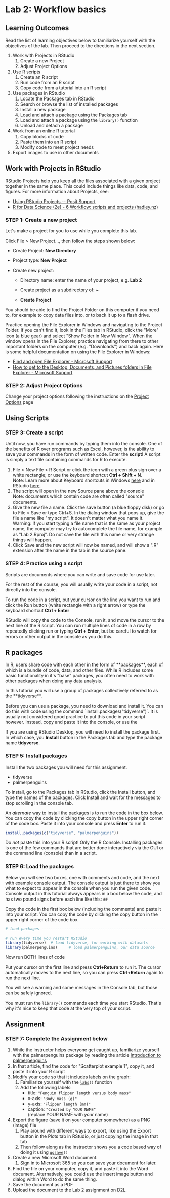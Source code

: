# Lab 2: Workflow basics

## Learning Outcomes

Read the list of learning objectives below to familiarize yourself with the objectives of the lab. Then proceed to the directions in the next section.

1.  Work with Projects in RStudio
    1.  Create a new Project
    2.  Adjust Project Options
2.  Use R scripts
    1.  Create an R script
    2.  Run code from an R script
    3.  Copy code from a tutorial into an R script
3.  Use packages in RStudio
    1.  Locate the Packages tab in RStudio
    2.  Search or browse the list of installed packages
    3.  Install a new package
    4.  Load and attach a package using the Packages tab
    5.  Load and attach a package using the `library()` function
    6.  Unload and detach a package
4.  Work from an online R tutorial
    1.  Copy blocks of code
    2.  Paste them into an R script
    3.  Modify code to meet project needs
5.  Export images to use in other documents

## Work with Projects in RStudio

RStudio Projects help you keep all the files associated with a given project together in the same place. This could include things like data, code, and figures. For more information about Projects, see:

-   [Using RStudio Projects -- Posit Support](https://support.posit.co/hc/en-us/articles/200526207-Using-RStudio-Projects)
-   [R for Data Science (2e) - 6 Workflow: scripts and projects (hadley.nz)](https://r4ds.hadley.nz/workflow-scripts#projects)

### STEP 1: Create a new project

Let's make a project for you to use while you complete this lab.

Click File \> New Project..., then follow the steps shown below:

-   Create Project: **New Directory**

-   Project type: **New Project**

-   Create new project:

    -   Directory name: enter the name of your project, e.g. **Lab 2**

    -   Create project as a subdirectory of: **\~**

    -   **Create Project**

You should be able to find the Project Folder on this computer if you need to, for example to copy data files into, or to back it up to a flash drive.

Practice opening the File Explorer in Windows and navigating to the Project Folder. If you can't find it, look in the Files tab in RStudio, click the "More" icon (a blue gear) and select "Show Folder in New Window". When the window opens in the File Explorer, practice navigating from there to other important folders on the computer (e.g. "Downloads") and back again. Here is some helpful documentation on using the File Explorer in Windows:

-   [Find and open File Explorer - Microsoft Support](https://support.microsoft.com/en-us/windows/find-and-open-file-explorer-ef370130-1cca-9dc5-e0df-2f7416fe1cb1)
-   [How to get to the Desktop, Documents, and Pictures folders in File Explorer - Microsoft Support](https://support.microsoft.com/en-us/windows/how-to-get-to-the-desktop-documents-and-pictures-folders-in-file-explorer-3370f06b-0f8d-4b25-be9a-3ee54f381e3d)

### STEP 2: Adjust Project Options

Change your project options following the instructions on the [Project Options](project-options.html) page

## Using Scripts

### STEP 3: Create a script

Until now, you have run commands by typing them into the console. One of the benefits of R over programs such as Excel, however, is the ability to save your commands in the form of written code. Enter the **script**! A script is simply a text file containing commands for R to execute.

1.  File \> New File \> R Script or click the icon with a green plus sign over a white rectangle; or use the keyboard shortcut **Ctrl + Shift + N**.\
    Note: Learn more about Keyboard shortcuts in Windows [here](https://support.microsoft.com/en-us/windows/keyboard-shortcuts-in-windows-dcc61a57-8ff0-cffe-9796-cb9706c75eec) and in RStudio [here](https://support.posit.co/hc/en-us/articles/200711853-Keyboard-Shortcuts-in-the-RStudio-IDE).
2.  The script will open in the new Source pane above the console\
    Note: documents which contain code are often called "source" documents.
3.  Give the new file a name. Click the save button (a blue floppy disk) or go to File \> Save or type Ctrl+S. In the dialog window that pops up, give the file a name like "my script". It doesn't matter what you name it.\
    Warning: if you start typing a file name that is the same as your project name, the computer may try to autocomplete the file name, for example as "Lab 2.Rproj". Do not save the file with this name or very strange things will happen.
4.  Click Save and the new script will now be named, and will show a ".R" extension after the name in the tab in the source pane.

### STEP 4: Practice using a script

Scripts are documents where you can write and save code for use later.

For the rest of the course, you will usually write your code in a script, not directly into the console.

To run the code in a script, put your cursor on the line you want to run and click the Run button (white rectangle with a right arrow) or type the keyboard shortcut **Ctrl + Enter**

RStudio will copy the code to the Console, run it, and move the cursor to the next line of the R script. You can run multiple lines of code in a row by repeatedly clicking run or typing **Ctrl + Enter**, but be careful to watch for errors or other output in the console as you do this.

## R packages

In R, users share code with each other in the form of \*\*packages\*\*, each of which is a bundle of code, data, and other files. While R includes some basic functionality in it's "base" packages, you often need to work with other packages when doing any data analysis.

In this tutorial you will use a group of packages collectively referred to as the \*\*tidyverse\*\*.

Before you can use a package, you need to download and install it. You can do this with code using the command \`install.packages("tidyverse")\`. It is usually not considered good practice to put this code in your script however. Instead, copy and paste it into the console, or use the

If you are using RStudio Desktop, you will need to install the package first. In which case, you **Install** button in the Packages tab and type the package name **tidyverse**.

### STEP 5: Install packages

Install the two packages you will need for this assignment.

-   tidyverse
-   palmerpenguins

To install, go to the Packages tab in RStudio, click the Install button, and type the names of the packages. Click Install and wait for the messages to stop scrolling in the console tab.

An *alternate* way to install the packages is to run the code in the box below. You can copy the code by clicking the copy button in the upper right corner of the code box. Paste it into your console and press **Enter** to run it.


``` r
install.packages(c("tidyverse", "palmerpenguins"))
```

Do *not* paste this into your R script! Only the R Console. Installing packages is one of the few commands that are better done interactively via the GUI or the command line (console) than in a script.

### STEP 6: Load the packages

Below you will see two boxes, one with comments and code, and the next with example console output. The console output is just there to show you what to expect to appear in the console when you run the given code. Console output in this tutorial always appears in a box below the code, and has two pound signs before each line like this: `##`

Copy the code in the first box below (including the comments) and paste it into your script. You can copy the code by clicking the copy button in the upper right corner of the code box.


``` r
# load packages -----------------------------------------------------------

# run every time you restart RStudio
library(tidyverse)  # load tidyverse, for working with datasets
library(palmerpenguins)     # load palmerpenguins, our data source
```

Now run BOTH lines of code

Put your cursor on the first line and press **Ctrl+Return** to run it. The cursor automatically moves to the next line, so you can press **Ctrl+Return** again to run the next line.

You will see a warning and some messages in the Console tab, but those can be safely ignored.

You must run the `library()` commands each time you start RStudio. That's why it's nice to keep that code at the very top of your script.

## Assignment

### STEP 7: Complete the Assignment below

1.  While the instructor helps everyone get caught up, familiarize yourself with the palmerpenguins package by reading the article [Introduction to palmerpenguins](https://allisonhorst.github.io/palmerpenguins/articles/intro.html)
2.  In that article, find the code for "Scatterplot example 1", copy it, and paste it into your R script
3.  Modify your code so that it includes labels on the graph:
    1.  Familiarize yourself with the [`labs`](https://ggplot2.tidyverse.org/reference/labs.html)`()` function
    2.  Add the following labels:
        -   title: `"Penguin flipper length versus body mass"`
        -   x-axis: `"Body mass (g)"`
        -   y-axis: `"Flipper length (mm)"`
        -   caption: `"Created by YOUR NAME"`\
            (replace YOUR NAME with *your* name)
4.  Export the figure (save it on your computer somewhere) as a PNG (image) file
    1.  Play around with different ways to export, like using the Export button in the Plots tab in RStudio, or just copying the image in that tab
    2.  Then follow along as the instructor shows you a code based way of doing it using [`ggsave`](https://ggplot2.tidyverse.org/reference/ggsave.html)`()`
5.  Create a new Microsoft Word document.
    1.  Sign in to Microsoft 365 so you can save your document for later.
6.  Find the file on your computer, copy it, and paste it into the Word document. Alternatively, you could use the insert image button and dialog within Word to do the same thing.
7.  Save the document as a PDF
8.  Upload the document to the Lab 2 assignment on D2L.
